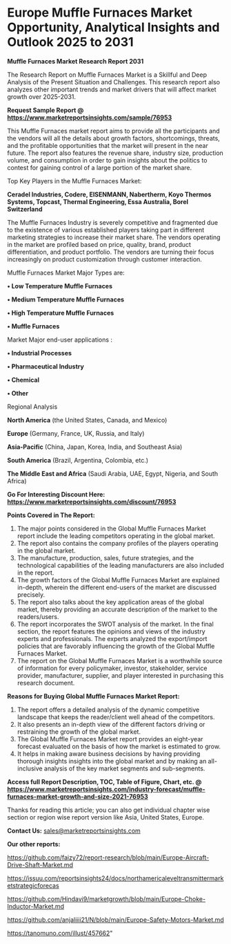 # Europe Muffle Furnaces Market Opportunity, Analytical Insights and Outlook 2025 to 2031

<strong>Muffle Furnaces Market Research Report 2031</strong>

The Research Report on Muffle Furnaces Market is a Skillful and Deep Analysis of the Present Situation and Challenges. This research report also analyzes other important trends and market drivers that will affect market growth over 2025-2031.

<strong>Request Sample Report @ <a href=https://www.marketreportsinsights.com/sample/76953>https://www.marketreportsinsights.com/sample/76953</a></strong>

This Muffle Furnaces market report aims to provide all the participants and the vendors will all the details about growth factors, shortcomings, threats, and the profitable opportunities that the market will present in the near future. The report also features the revenue share, industry size, production volume, and consumption in order to gain insights about the politics to contest for gaining control of a large portion of the market share.

Top Key Players in the Muffle Furnaces Market:

<strong>Ceradel Industries, Codere, EISENMANN, Nabertherm, Koyo Thermos Systems, Topcast, Thermal Engineering, Essa Australia, Borel Switzerland</strong>

The Muffle Furnaces Industry is severely competitive and fragmented due to the existence of various established players taking part in different marketing strategies to increase their market share. The vendors operating in the market are profiled based on price, quality, brand, product differentiation, and product portfolio. The vendors are turning their focus increasingly on product customization through customer interaction.

Muffle Furnaces Market Major Types are:

<strong>• Low Temperature Muffle Furnaces

• Medium Temperature Muffle Furnaces

• High Temperature Muffle Furnaces

• Muffle Furnaces</strong>

Market Major end-user applications :

<strong>• Industrial Processes

• Pharmaceutical Industry

• Chemical

• Other</strong>

Regional Analysis

</u><strong><b>North America</b></strong> (the United States, Canada, and Mexico)

<strong><b>Europe </b></strong>(Germany, France, UK, Russia, and Italy)

<strong><b>Asia-Pacific</b></strong> (China, Japan, Korea, India, and Southeast Asia)

<strong><b>South America</b></strong> (Brazil, Argentina, Colombia, etc.)

<strong><b>The Middle East and Africa</b></strong> (Saudi Arabia, UAE, Egypt, Nigeria, and South Africa)

<strong>Go For Interesting Discount Here: <a href=https://www.marketreportsinsights.com/discount/76953>https://www.marketreportsinsights.com/discount/76953</a></strong>

<strong>Points Covered in The Report:</strong>
<ol>
  <li>The major points considered in the Global Muffle Furnaces Market report include the leading competitors operating in the global market.</li>
  <li>The report also contains the company profiles of the players operating in the global market.</li>
  <li>The manufacture, production, sales, future strategies, and the technological capabilities of the leading manufacturers are also included in the report.</li>
  <li>The growth factors of the Global Muffle Furnaces Market are explained in-depth, wherein the different end-users of the market are discussed precisely.</li>
  <li>The report also talks about the key application areas of the global market, thereby providing an accurate description of the market to the readers/users.</li>
  <li>The report incorporates the SWOT analysis of the market. In the final section, the report features the opinions and views of the industry experts and professionals. The experts analyzed the export/import policies that are favorably influencing the growth of the Global Muffle Furnaces Market.</li>
  <li>The report on the Global Muffle Furnaces Market is a worthwhile source of information for every policymaker, investor, stakeholder, service provider, manufacturer, supplier, and player interested in purchasing this research document.</li>
</ol>
<strong>Reasons for Buying Global Muffle Furnaces Market Report:</strong>

<ol>
  <li>The report offers a detailed analysis of the dynamic competitive landscape that keeps the reader/client well ahead of the competitors.</li>
  <li>It also presents an in-depth view of the different factors driving or restraining the growth of the global market.</li>
  <li>The Global Muffle Furnaces Market report provides an eight-year forecast evaluated on the basis of how the market is estimated to grow.</li>
  <li>It helps in making aware business decisions by having providing thorough insights insights into the global market and by making an all-inclusive analysis of the key market segments and sub-segments.</li>
</ol>
<strong>Access full Report Description, TOC, Table of Figure, Chart, etc. @ <a href=https://www.marketreportsinsights.com/industry-forecast/muffle-furnaces-market-growth-and-size-2021-76953>https://www.marketreportsinsights.com/industry-forecast/muffle-furnaces-market-growth-and-size-2021-76953</a></strong>


Thanks for reading this article; you can also get individual chapter wise section or region wise report version like Asia, United States, Europe.

<strong>Contact Us:</strong>
sales@marketreportsinsights.com

<strong>Our other reports:</strong>

<a href=https://github.com/faizy72/report-research/blob/main/Europe-Aircraft-Drive-Shaft-Market.md>https://github.com/faizy72/report-research/blob/main/Europe-Aircraft-Drive-Shaft-Market.md</a>

<a href=https://issuu.com/reportsinsights24/docs/northamericaleveltransmittermarketstrategicforecas>https://issuu.com/reportsinsights24/docs/northamericaleveltransmittermarketstrategicforecas</a>

<a href=https://github.com/Hindavi9/marketgrowth/blob/main/Europe-Choke-Inductor-Market.md>https://github.com/Hindavi9/marketgrowth/blob/main/Europe-Choke-Inductor-Market.md</a>

<a href=https://github.com/anjaliiii21/N/blob/main/Europe-Safety-Motors-Market.md>https://github.com/anjaliiii21/N/blob/main/Europe-Safety-Motors-Market.md</a>

<a href=https://tanomuno.com/illust/457662>https://tanomuno.com/illust/457662</a>"
